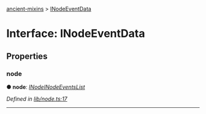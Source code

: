 [ancient-mixins](../README.md) > [INodeEventData](../interfaces/inodeeventdata.md)



# Interface: INodeEventData


## Properties
<a id="node"></a>

###  node

**●  node**:  *[INode](inode.md)[INodeEventsList](inodeeventslist.md)* 

*Defined in [lib/node.ts:17](https://github.com/AncientSouls/Mixins/blob/1e3c8a9/src/lib/node.ts#L17)*





___



